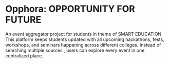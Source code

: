 # Opphora: OPPORTUNITY FOR FUTURE
An event aggregator project for students in theme of SMART EDUCATION
This platform keeps students updated with all upcoming hackathons, fests, workshops, and seminars happening across different colleges.
Instead of searching multiple sources , users can explore every event in one centralized place.
